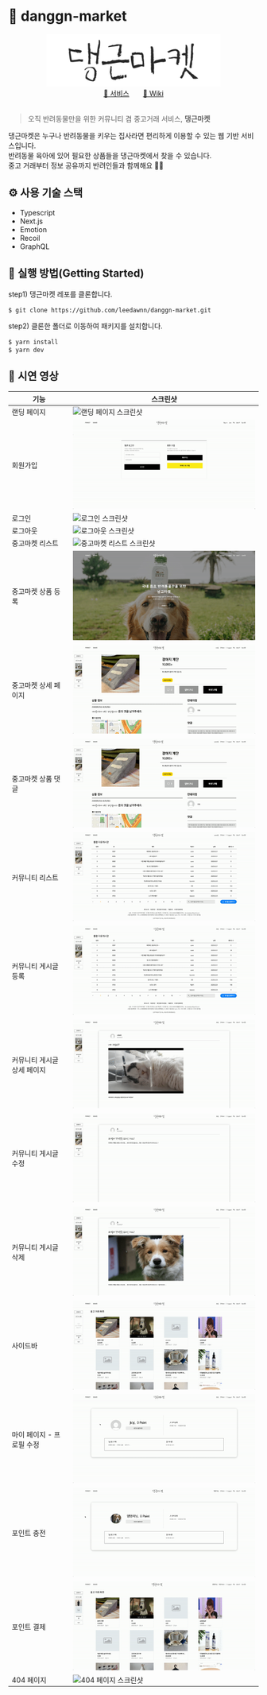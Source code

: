 # 🐶 danggn-market

<div align="center">
  <img src="/public/logo.png" width="350" />
</div>

<div align="center">
  <a href="https://danggn.shop/">🔗 서비스</a> &nbsp;&nbsp;&nbsp;&nbsp;&nbsp;
  <a href="https://github.com/leedawnn/danggn-market/wiki">🔗 Wiki</a>
</div>

<br />

> 오직 반려동물만을 위한 커뮤니티 겸 중고거래 서비스, **댕근마켓**

댕근마켓은 누구나 반려동물을 키우는 집사라면 편리하게 이용할 수 있는 웹 기반 서비스입니다.  
반려동물 육아에 있어 필요한 상품들을 댕근마켓에서 찾을 수 있습니다.  
중고 거래부터 정보 공유까지 반려인들과 함께해요 🐶💛

## ⚙️ 사용 기술 스택

- Typescript
- Next.js
- Emotion
- Recoil
- GraphQL

## 🔧 실행 방법(Getting Started)

step1) 댕근마켓 레포를 클론합니다.

```terminal
$ git clone https://github.com/leedawnn/danggn-market.git
```

step2) 클론한 폴더로 이동하여 패키지를 설치합니다.

```terminal
$ yarn install
$ yarn dev
```

## 🐾 시연 영상

| 기능                        | 스크린샷                                                                  |
| --------------------------- | ------------------------------------------------------------------------- |
| 랜딩 페이지                 | ![랜딩 페이지 스크린샷](./public/readme/landing.gif)                      |
| 회원가입                    | ![회원가입 스크린샷](./public/readme/join.gif)                            |
| 로그인                      | ![로그인 스크린샷](./public/readme/login.gif)                             |
| 로그아웃                    | ![로그아웃 스크린샷](./public/readme/logout.gif)                          |
| 중고마켓 리스트             | ![중고마켓 리스트 스크린샷](./public/readme/market-list.gif)              |
| 중고마켓 상품 등록          | ![중고마켓 상품 등록 스크린샷](./public/readme/market-create.gif)         |
| 중고마켓 상세 페이지        | ![중고마켓 상세 페이지 스크린샷](./public/readme/market-detail.gif)       |
| 중고마켓 상품 댓글          | ![중고마켓 상품 삭제 스크린샷](./public/readme/market-comment.gif)        |
| 커뮤니티 리스트             | ![커뮤니티 리스트 스크린샷](./public/readme/board-list.gif)               |
| 커뮤니티 게시글 등록        | ![커뮤니티 게시글 등록 스크린샷](./public/readme/board-create.gif)        |
| 커뮤니티 게시글 상세 페이지 | ![커뮤니티 게시글 상세 페이지 스크린샷](./public/readme/board-detail.gif) |
| 커뮤니티 게시글 수정        | ![커뮤니티 게시글 수정 스크린샷](./public/readme/board-edit.gif)          |
| 커뮤니티 게시글 삭제        | ![커뮤니티 게시글 삭제 스크린샷](./public/readme/board-delete.gif)        |
| 사이드바                    | ![사이드바 스크린샷](./public/readme/sidebar.gif)                         |
| 마이 페이지 - 프로필 수정   | ![프로필 수정 스크린샷](./public/readme/profile-edit.gif)                 |
| 포인트 충전                 | ![포인트 충전 스크린샷](./public/readme/point-charge.gif)                 |
| 포인트 결제                 | ![포인트 충전 스크린샷](./public/readme/point-pay.gif)                    |
| 404 페이지                  | ![404 페이지 스크린샷](./public/readme/404.gif)                           |
